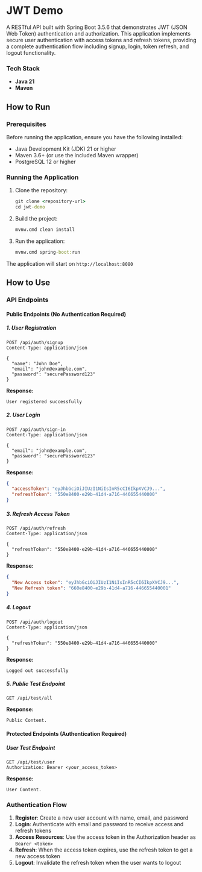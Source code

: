 # JWT Demo

A RESTful API built with Spring Boot 3.5.6 that demonstrates JWT (JSON Web Token) authentication and authorization. This application implements secure user authentication with access tokens and refresh tokens, providing a complete authentication flow including signup, login, token refresh, and logout functionality.


### Tech Stack

- **Java 21**
- **Maven**

## How to Run

### Prerequisites

Before running the application, ensure you have the following installed:

- Java Development Kit (JDK) 21 or higher
- Maven 3.6+ (or use the included Maven wrapper)
- PostgreSQL 12 or higher


### Running the Application

1. Clone the repository:
   ```cmd
   git clone <repository-url>
   cd jwt-demo
   ```

2. Build the project:
   ```cmd
   mvnw.cmd clean install
   ```

3. Run the application:
   ```cmd
   mvnw.cmd spring-boot:run
   ```

The application will start on `http://localhost:8080`

## How to Use

### API Endpoints

#### Public Endpoints (No Authentication Required)

##### 1. User Registration
```http
POST /api/auth/signup
Content-Type: application/json

{
  "name": "John Doe",
  "email": "john@example.com",
  "password": "securePassword123"
}
```

**Response:**
```
User registered successfully
```

##### 2. User Login
```http
POST /api/auth/sign-in
Content-Type: application/json

{
  "email": "john@example.com",
  "password": "securePassword123"
}
```

**Response:**
```json
{
  "accessToken": "eyJhbGciOiJIUzI1NiIsInR5cCI6IkpXVCJ9...",
  "refreshToken": "550e8400-e29b-41d4-a716-446655440000"
}
```

##### 3. Refresh Access Token
```http
POST /api/auth/refresh
Content-Type: application/json

{
  "refreshToken": "550e8400-e29b-41d4-a716-446655440000"
}
```

**Response:**
```json
{
  "New Access token": "eyJhbGciOiJIUzI1NiIsInR5cCI6IkpXVCJ9...",
  "New Refresh token": "660e8400-e29b-41d4-a716-446655440001"
}
```

##### 4. Logout
```http
POST /api/auth/logout
Content-Type: application/json

{
  "refreshToken": "550e8400-e29b-41d4-a716-446655440000"
}
```

**Response:**
```
Logged out successfully
```

##### 5. Public Test Endpoint
```http
GET /api/test/all
```

**Response:**
```
Public Content.
```

#### Protected Endpoints (Authentication Required)

##### User Test Endpoint
```http
GET /api/test/user
Authorization: Bearer <your_access_token>
```

**Response:**
```
User Content.
```

### Authentication Flow

1. **Register**: Create a new user account with name, email, and password
2. **Login**: Authenticate with email and password to receive access and refresh tokens
3. **Access Resources**: Use the access token in the Authorization header as `Bearer <token>`
4. **Refresh**: When the access token expires, use the refresh token to get a new access token
5. **Logout**: Invalidate the refresh token when the user wants to logout
